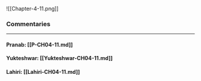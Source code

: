 ![[Chapter-4-11.png]]

### Commentaries

---

#### Pranab: [[P-CH04-11.md]]

#### Yukteshwar: [[Yukteshwar-CH04-11.md]]

#### Lahiri: [[Lahiri-CH04-11.md]]
